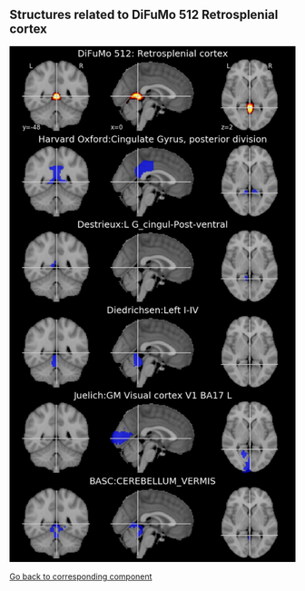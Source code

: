 


## Structures related to DiFuMo 512 Retrosplenial cortex

![392](392.jpg "Structures related to DiFuMo 512 Retrosplenial cortex")

[Go back to corresponding component](https://parietal-inria.github.io/DiFuMo/512/html/392.html)